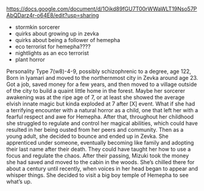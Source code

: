 https://docs.google.com/document/d/1Oikd89fGU7T00rWWaWLT19Nso57PAbQDarz4r-o64E8/edit?usp=sharing 
- stormkin sorcerer
- quirks about growing up in zevka
- quirks about being a follower of hemepha
- eco terrorist for hemepha????
- nightlights as an eco terrorist
- plant horror

Personality Type 7(w8)-4-9, possibly schizophrenic to a degree, age 122, Born in Iyamari and moved to the northernmost city in Zevka around age 23. Got a job, saved money for a few years, and then moved to a village outside of the city to build a quaint little home in the forest. Maybe her sorcerer awakening was at the ripe age of 7, or at least she showed the average elvish innate magic but kinda exploded at 7 after [X] event. What if she had a terrifying encounter with a natural horror as a child, one that left her with a fearful respect and awe for Hemepha. After that, throughout her childhood she struggled to regulate and control her magical abilities, which could have resulted in her being ousted from her peers and community. Then as a young adult, she decided to bounce and ended up in Zevka. She apprenticed under someone, eventually becoming like family and adopting their last name after their death. They could have taught her how to use a focus and regulate the chaos. After their passing, Mizuki took the money she had saved and moved to the cabin in the woods. She’s chilled there for about a century until recently, when voices in her head began to appear and whisper things. She decided to visit a big boy temple of Hemepha to see what’s up.